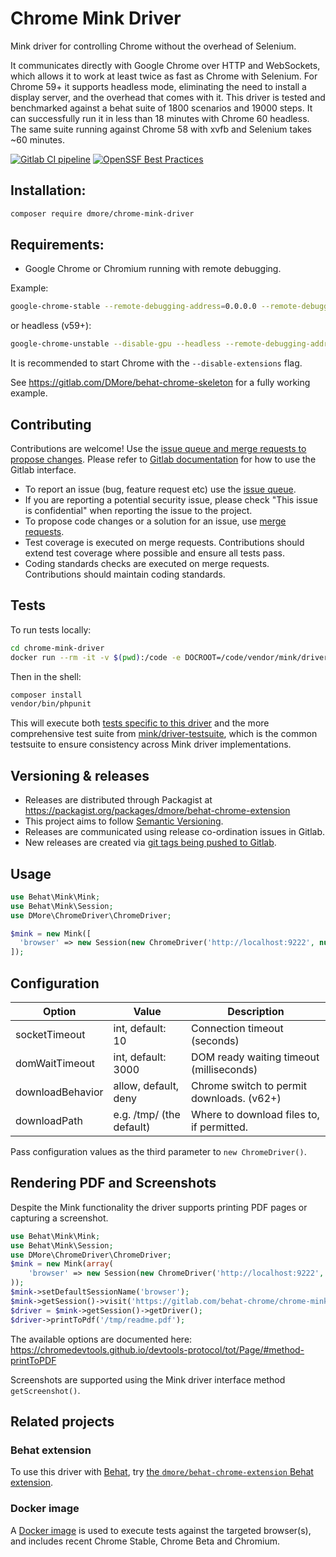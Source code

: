 # Chrome Mink Driver

Mink driver for controlling Chrome without the overhead of Selenium.

It communicates directly with Google Chrome over HTTP and WebSockets, which allows it to work at least twice as fast as Chrome with Selenium. For Chrome 59+ it supports headless mode, eliminating the need to install a display server, and the overhead that comes with it. This driver is tested and benchmarked against a behat suite of 1800 scenarios and 19000 steps. It can successfully run it in less than 18 minutes with Chrome 60 headless. The same suite running against Chrome 58 with xvfb and Selenium takes ~60 minutes.

[![Gitlab CI pipeline](https://gitlab.com/behat-chrome/chrome-mink-driver/badges/main/pipeline.svg)](https://gitlab.com/behat-chrome/chrome-mink-driver/badges/main/pipeline.svg)
[![OpenSSF Best Practices](https://bestpractices.coreinfrastructure.org/projects/6489/badge)](https://bestpractices.coreinfrastructure.org/projects/6489)

## Installation:

```bash
composer require dmore/chrome-mink-driver
```

## Requirements:

* Google Chrome or Chromium running with remote debugging.

Example:

```bash
google-chrome-stable --remote-debugging-address=0.0.0.0 --remote-debugging-port=9222
```

or headless (v59+):

```bash
google-chrome-unstable --disable-gpu --headless --remote-debugging-address=0.0.0.0 --remote-debugging-port=9222
```

It is recommended to start Chrome with the `--disable-extensions` flag.

See https://gitlab.com/DMore/behat-chrome-skeleton for a fully working example.

## Contributing

Contributions are welcome! Use the [issue queue and merge requests to propose changes](https://gitlab.com/behat-chrome/chrome-mink-driver). Please refer to [Gitlab documentation](https://docs.gitlab.com/ee/user/) for how to use the Gitlab interface.

- To report an issue (bug, feature request etc) use the [issue queue](https://gitlab.com/behat-chrome/chrome-mink-driver/-/issues).
- If you are reporting a potential security issue, please check "This issue is confidential" when reporting the issue to the project.
- To propose code changes or a solution for an issue, use [merge requests](https://gitlab.com/behat-chrome/chrome-mink-driver/-/merge_requests).
- Test coverage is executed on merge requests. Contributions should extend test coverage where possible and ensure all tests pass.
- Coding standards checks are executed on merge requests. Contributions should maintain coding standards.

## Tests

To run tests locally:

```bash
cd chrome-mink-driver
docker run --rm -it -v $(pwd):/code -e DOCROOT=/code/vendor/mink/driver-testsuite/web-fixtures registry.gitlab.com/behat-chrome/docker-chrome-headless bash
```

Then in the shell:

```bash
composer install
vendor/bin/phpunit
```

This will execute both [tests specific to this driver](https://gitlab.com/behat-chrome/chrome-mink-driver/-/tree/main/tests) and the more comprehensive test suite from [mink/driver-testsuite](https://github.com/minkphp/driver-testsuite/), which is the common testsuite to ensure consistency across Mink driver implementations.

## Versioning & releases

- Releases are distributed through Packagist at https://packagist.org/packages/dmore/behat-chrome-extension
- This project aims to follow [Semantic Versioning](https://semver.org/).
- Releases are communicated using release co-ordination issues in Gitlab.
- New releases are created via [git tags being pushed to Gitlab](https://gitlab.com/behat-chrome/chrome-mink-driver/-/tags).

## Usage

```php
use Behat\Mink\Mink;
use Behat\Mink\Session;
use DMore\ChromeDriver\ChromeDriver;

$mink = new Mink([
  'browser' => new Session(new ChromeDriver('http://localhost:9222', null, 'http://www.google.com'))
]);
```

## Configuration

| Option           | Value                    | Description                               |
|------------------|--------------------------|-------------------------------------------|
| socketTimeout    | int, default: 10         | Connection timeout (seconds)              |
| domWaitTimeout   | int, default: 3000       | DOM ready waiting timeout (milliseconds)  |
| downloadBehavior | allow, default, deny     | Chrome switch to permit downloads. (v62+) |
| downloadPath     | e.g. /tmp/ (the default) | Where to download files to, if permitted. |

Pass configuration values as the third parameter to `new ChromeDriver()`.

## Rendering PDF and Screenshots

Despite the Mink functionality the driver supports printing PDF pages or capturing a screenshot.

```php
use Behat\Mink\Mink;
use Behat\Mink\Session;
use DMore\ChromeDriver\ChromeDriver;
$mink = new Mink(array(
    'browser' => new Session(new ChromeDriver('http://localhost:9222', null, 'http://www.google.com'))
));
$mink->setDefaultSessionName('browser');
$mink->getSession()->visit('https://gitlab.com/behat-chrome/chrome-mink-driver/blob/master/README.md');
$driver = $mink->getSession()->getDriver();
$driver->printToPdf('/tmp/readme.pdf');
```

The available options are documented here: https://chromedevtools.github.io/devtools-protocol/tot/Page/#method-printToPDF

Screenshots are supported using the Mink driver interface method `getScreenshot()`.

## Related projects

### Behat extension

To use this driver with [Behat](https://docs.behat.org/en/latest/), try [the `dmore/behat-chrome-extension` Behat extension](https://gitlab.com/behat-chrome/behat-chrome-extension).

### Docker image

A [Docker image](https://gitlab.com/behat-chrome/docker-chrome-headless) is used to execute tests against the targeted browser(s), and includes recent Chrome Stable, Chrome Beta and Chromium.
